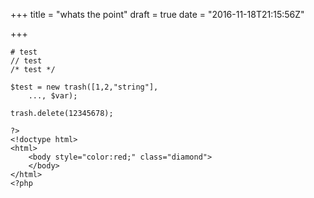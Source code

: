+++
title = "whats the point"
draft = true
date = "2016-11-18T21:15:56Z"

+++

```
# test
// test
/* test */

$test = new trash([1,2,"string"],
    ..., $var);

trash.delete(12345678);

?>
<!doctype html>
<html>
    <body style="color:red;" class="diamond">
    </body>
</html>
<?php
```